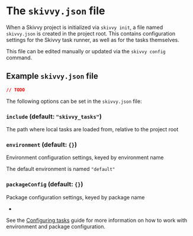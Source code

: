 # The `skivvy.json` file

When a Skivvy project is initialized via `skivvy init`, a file named `skivvy.json` is created in the project root. This contains configuration settings for the Skivvy task runner, as well as for the tasks themselves.

This file can be edited manually or updated via the `skivvy config` command.


## Example `skivvy.json` file

```json
// TODO
```

The following options can be set in the `skivvy.json` file:

### `include` (default: `"skivvy_tasks"`)

The path where local tasks are loaded from, relative to the project root


### `environment` (default: `{}`)

Environment configuration settings, keyed by environment name

The default environment is named `"default"`


### `packageConfig` (default: `{}`)

Package configuration settings, keyed by package name

-

See the [Configuring tasks](guide/02-configuring-tasks.md) guide for more information on how to work with environment and package configuration.
